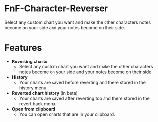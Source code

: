 # FnF-Character-Reverser
Select any custom chart you want and make the other characters notes become on your side and your notes become on their side. 

# Features

 - **Reverting charts**
	- Select any custom chart you want and make the other characters notes become on your side and your notes become on their side.
 - **History**
	- Your charts are saved before reverting and there stored in the history menu.
 - **Reverted chart history** (in beta)
	- Your charts are saved after reverting too and there stored in the revert back menu.
 - **Open from clipboard**
	- You can open charts that are in your clipboard.
